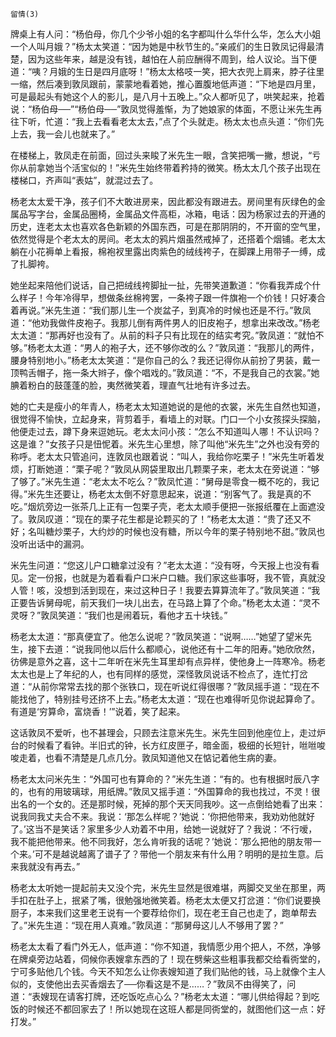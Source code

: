     留情(3) 

   牌桌上有人问：“杨伯母，你几个少爷小姐的名字都叫什么华什么华，怎么大小姐一个人叫月娥？”杨太太笑道：“因为她是中秋节生的。”亲戚们的生日敦凤记得最清楚，因为这些年来，越是没有钱，越怕在人前应酬得不周到，给人议论。当下便道：“咦？月娥的生日是四月底呀！”杨太太格吱一笑，把大衣兜上肩来，脖子往里一缩，然后凑到敦凤跟前，蒙蒙地看着她，推心置腹地低声道：“下地是四月里，可是最起头有她这个人的影儿，是八月十五晚上。”众人都听见了，哄笑起来，抢着说：“杨伯母──”“杨伯母──”敦凤觉得羞惭，为了她娘家的体面，不愿让米先生再往下听，忙道：“我上去看看老太太去，”点了个头就走。杨太太也点头道：“你们先上去，我一会儿也就来了。”

   在楼梯上，敦凤走在前面，回过头来睃了米先生一眼，含笑把嘴一撇，想说，“亏你从前拿她当个活宝似的！”米先生始终带着矜持的微笑。杨太太几个孩子出现在楼梯口，齐声叫“表姑”，就混过去了。

   杨老太太爱干净，孩子们不大敢进房来，因此都没有跟进去。房间里有灰绿色的金属品写字台，金属品圈椅，金属品文件高柜，冰箱，电话：因为杨家过去的开通的历史，连老太太也喜欢各色新颖的外国东西，可是在那阴阴的，不开窗的空气里，依然觉得是个老太太的房间。老太太的鸦片烟虽然戒掉了，还搭着个烟铺。老太太躺在小花褥单上看报，棉袍衩里露出肉紫色的绒线袴子，在脚踝上用带子一缚，成了扎脚袴。

   她坐起来陪他们说话，自己把绒线袴脚扯一扯，先带笑道歉道：“你看我弄成个什么样子！今年冷得早，想做条丝棉袴罢，一条袴子跟一件旗袍一个价钱！只好凑合着再说。”米先生道：“我们那儿生一个炭盆子，到真冷的时候也还是不行。”敦凤道：“他劝我做件皮袍子。我那儿倒有两件男人的旧皮袍子，想拿出来改改。”杨老太太道：“那再好也没有了。从前的料子只有比现在的结实考究。”敦凤道：“就怕不够。”杨老太太道：“男人的袍子大，还不够你改的么？”敦凤道：“我那儿的两件，腰身特别地小。”杨老太太笑道：“是你自己的么？我还记得你从前扮了男装，戴一顶鸭舌帽子，拖一条大辫子，像个唱戏的。”敦凤道：“不，不是我自己的衣裳。”她腆着粉白的鼓蓬蓬的脸，夷然微笑着，理直气壮地有许多过去。

   她的亡夫是瘦小的年青人，杨老太太知道她说的是他的衣裳，米先生自然也知道，很觉得不愉快，立起身来，背剪着手，看墙上的对联。门口一个小女孩探头探脑，他便走过去，蹲下身来逗她玩。老太太问小孩：“怎么不知道叫人哪！不认识吗？这是谁？”女孩子只是忸怩着。米先生心里想，除了叫他“米先生”之外也没有旁的称呼。老太太只管追问，连敦凤也跟着说：“叫人，我给你吃栗子！”米先生听着发烦，打断她道：“栗子呢？”敦凤从网袋里取出几颗栗子来，老太太在旁说道：“够了够了。”米先生道：“老太太不吃么？”敦凤忙道：“舅母是零食一概不吃的，我记得。”米先生还要让，杨老太太倒不好意思起来，说道：“别客气了。我是真的不吃。”烟炕旁边一张茶几上正有一包栗子壳，老太太顺手便把一张报纸覆在上面遮没了。敦凤叹道：“现在的栗子花生都是论颗买的了！”杨老太太道：“贵了还又不好；名叫糖炒栗子，大约炒的时候也没有糖，所以今年的栗子特别地不甜。”敦凤也没听出话中的漏洞。

   米先生问道：“您这儿户口糖拿过没有？”老太太道：“没有呀，今天报上也没有看见。定一份报，也就是为着看看户口米户口糖。我们家这些事呀，我不管，真就没人管！咳，没想到活到现在，来过这种日子！我要去算算流年了。”敦凤笑道：“我正要告诉舅母呢，前天我们一块儿出去，在马路上算了个命。”杨老太太道：“灵不灵呀？”敦凤笑道：“我们也是闹着玩，看他才五十块钱。”

   杨老太太道：“那真便宜了。他怎么说呢？”敦凤笑道：“说啊……”她望了望米先生，接下去道：“说我同他以后什么都顺心，说他还有十二年的阳寿。”她欣欣然，彷佛是意外之喜，这十二年听在米先生耳里却有点异样，使他身上一阵寒冷。杨老太太也是上了年纪的人，也有同样的感觉，深怪敦凤说话不检点了，连忙打岔道：“从前你常常去找的那个张铁口，现在听说红得很哪？”敦凤摇手道：“现在不能找他了，特别挂号还挤不上去。”杨老太太道：“现在也难得听见你说起算命了。有道是‘穷算命，富烧香！’”说着，笑了起来。

   这话敦凤不爱听，也不甚理会，只顾去注意米先生。米先生回到他座位上，走过炉台的时候看了看钟。半旧式的钟，长方红皮匣子，暗金面，极细的长短针，咝咝唆唆走着，也看不清楚是几点几分。敦凤知道他又在惦记着他生病的妻。

   杨老太太问米先生：“外国可也有算命的？”米先生道：“有的。也有根据时辰八字的，也有的用玻璃球，用纸牌。”敦凤又摇手道：“外国算命的我也找过，不灵！很出名的一个女的。还是那时候，死掉的那个天天同我吵。这一点倒给她看了出来：说我同我丈夫合不来。我说：‘那怎么样呢？’她说：‘你把他带来，我劝劝他就好了。’这当不是笑话？家里多少人劝着不中用，给她一说就好了？我说：‘不行嗳，我不能把他带来。他不同我好，怎么肯听我的话呢？’她说：‘那么把他的朋友带一个来。’可不是越说越离了谱子了？带他一个朋友来有什么用？明明的是拉生意。后来我就没有再去。”

   杨老太太听她一提起前夫又没个完，米先生显然是很难堪，两脚交叉坐在那里，两手扣在肚子上，抿紧了嘴，很勉强地微笑着。杨老太太便又打岔道：“你们说要换厨子，本来我们这里老王说有一个要荐给你们，现在老王自己也走了，跑单帮去了。”米先生道：“现在用人真难。”敦凤道：“那舅母这儿人不够用了罢？”

   杨老太太看了看门外无人，低声道：“你不知道，我情愿少用个把人，不然，净够在牌桌旁边站着，伺候你表嫂拿东西的了！现在劈柴这些粗事我都交给看衖堂的，宁可多贴他几个钱。今天不知怎么让你表嫂知道了我们贴他的钱，马上就像个主人似的，支使他出去买香烟去了──你看这是不是……？”敦凤不由得笑了，问道：“表嫂现在请客打牌，还吃饭吃点心么？”杨老太太道：“哪儿供给得起？到吃饭的时候还不都回家去了！所以她现在这班人都是同衖堂的，就图他们这一点：好打发。”

